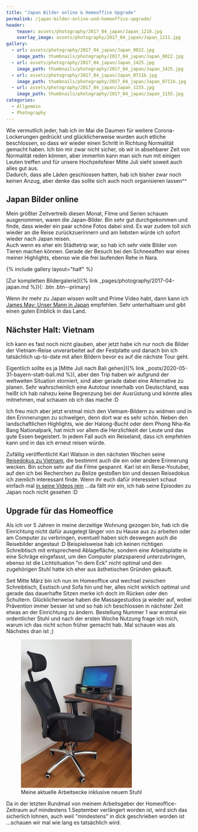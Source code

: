 ```yaml
---
title: "Japan Bilder online & Homeoffice Upgrade"
permalink: /japan-bilder-online-und-homeoffice-upgrade/
header:
    teaser: assets/photography/2017_04_japan/Japan_1218.jpg
    overlay_image: assets/photography/2017_04_japan/Japan_1211.jpg
gallery:
  - url: assets/photography/2017_04_japan/Japan_0022.jpg
    image_path: thumbnails/photography/2017_04_japan/Japan_0022.jpg
  - url: assets/photography/2017_04_japan/Japan_1425.jpg
    image_path: thumbnails/photography/2017_04_japan/Japan_1425.jpg
  - url: assets/photography/2017_04_japan/Japan_0711b.jpg
    image_path: thumbnails/photography/2017_04_japan/Japan_0711b.jpg
  - url: assets/photography/2017_04_japan/Japan_1155.jpg
    image_path: thumbnails/photography/2017_04_japan/Japan_1155.jpg
categories:
  - Allgemein
  - Photography
---
```


Wie vermutlich jeder, hab ich im Mai die Daumen für weitere Corona-Lockerungen gedrückt und glücklicherweise wurden 
auch etliche beschlossen, so dass wir wieder einen Schritt in Richtung Normalität gemacht haben. 
Ich bin mir zwar nicht sicher, ob wir in absehbarer Zeit von Normalität reden können, 
aber immerhin kann man sich nun mit einigen Leuten treffen und für unsere Hochzeitsfeier Mitte Juli sieht soweit auch alles gut aus. <br> 
Dadurch, dass alle Läden geschlossen hatten, hab ich bisher zwar noch keinen Anzug, 
aber denke das sollte sich auch noch organisieren lassen^^

## Japan Bilder online

Mein größter Zeitvertreib diesen Monat, Filme und Serien schauen ausgenommen, waren die Japan-Bilder. 
Bin sehr gut durchgekommen und finde, dass wieder ein paar schöne Fotos dabei sind. 
Es war zudem toll sich wieder an die Reise zurückzuerinnern und am liebsten würde ich sofort wieder nach Japan reisen. <br>
Auch wenn es eher ein Städtetrip war, so hab ich sehr viele Bilder von Tieren machen können. 
Gerade der Besuch bei den Schneeaffen war eines meiner Highlights, ebenso wie die frei laufenden Rehe in Nara.

{% include gallery layout="half" %}

[Zur kompletten Bildergalerie]({% link _pages/photography/2017-04-japan.md %}){: .btn .btn--primary}

Wenn ihr mehr zu Japan wissen wollt und Prime Video habt, dann kann ich [James May: Unser Mann in Japan](https://www.amazon.de/gp/video/detail/B0856QKBYR/ref=atv_dp_share_cu_r) empfehlen. 
Sehr unterhaltsam und gibt einen guten Einblick in das Land.

## Nächster Halt: Vietnam

Ich kann es fast noch nicht glauben, aber jetzt habe ich nur noch die Bilder der Vietnam-Reise unverarbeitet auf der Festplatte 
und danach bin ich tatsächlich up-to-date mit allen Bildern bevor es auf die nächste Tour geht.

Eigentlich sollte es ja [Mitte Juli nach Bali gehen]({% link _posts/2020-05-31-bayern-statt-bali.md %}), aber den Trip haben wir aufgrund der weltweiten Situation storniert, 
sind aber gerade dabei eine Alternative zu planen. Sehr wahrscheinlich eine Autotour innerhalb von Deutschland, 
was heißt ich hab nahezu keine Begrenzung bei der Ausrüstung und könnte alles mitnehmen, mal schauen ob ich das mache :D

Ich freu mich aber jetzt erstmal mich den Vietnam-Bildern zu widmen und in den Erinnerungen zu schwelgen, 
denn dort war es sehr schön. Neben den landschaftlichen Highlights, 
wie der Halong-Bucht oder dem Phong Nha-Ke Bang Nationalpark, hat mich vor allem die Herzlichkeit der Leute und 
das gute Essen begeistert. In jedem Fall auch ein Reiseland, dass ich empfehlen kann und in das ich erneut reisen würde.

Zufällig veröffentlicht Karl Watson in den nächsten Wochen seine [Reisedokus zu Vietnam](https://youtu.be/mz3fdw5uTTA), 
die bestimmt auch die ein oder andere Erinnerung wecken. Bin schon sehr auf die Filme gespannt. 
Karl ist ein Reise-Youtuber, auf den ich bei Recherchen zu Belize gestoßen bin und dessen Reisedokus ich ziemlich interessant finde. 
Wenn ihr euch dafür interessiert schaut einfach mal [in seine Videos rein](https://www.youtube.com/user/karlwatson18/featured) 
...da fällt mir ein, ich hab seine Episoden zu Japan noch nicht gesehen :D

## Upgrade für das Homeoffice

Als ich vor 5 Jahren in meine derzeitige Wohnung gezogen bin, hab ich die Einrichtung nicht dafür ausgelegt länger 
von zu Hause aus zu arbeiten oder am Computer zu verbringen, eventuell haben sich deswegen auch die Reisebilder angestaut :D
Beispielsweise hab ich keinen richtigen Schreibtisch mit entsprechend Ablagefläche, 
sondern eine Arbeitsplatte in eine Schräge eingefasst, um den Computer platzsparend unterzubringen, 
ebenso ist die Lichtsituation "in dem Eck" nicht optimal und den zugehörigen Stuhl hatte ich eher aus ästhetischen Gründen gekauft.

Seit Mitte März bin ich nun im Homeoffice und wechsel zwischen Schreibtisch, Esstisch und Sofa hin und her, 
alles nicht wirklich optimal und gerade das dauerhafte Sitzen merke ich doch im Rücken oder den Schultern. 
Glücklicherweise haben die Massagestudios ja wieder auf, wobei Prävention immer besser ist und so hab ich beschlossen 
in nächster Zeit etwas an der Einrichtung zu ändern. Bestellung Nummer 1 war erstmal ein ordentlicher Stuhl und 
nach der ersten Woche Nutzung frage ich mich, warum ich das nicht schon früher gemacht hab. 
Mal schauen was als Nächstes dran ist ;)

<figure>
	<a href="/assets/2020-06-01-japan-bilder-und-homeoffice/20200531_desk.jpg"><img src="/thumbnails/2020-06-01-japan-bilder-und-homeoffice/20200531_desk.jpg"></a>
	<figcaption>Meine aktuelle Arbeitsecke inklusive neuem Stuhl</figcaption>
</figure>

Da in der letzten Rundmail von meinem Arbeitsgeber der Homeoffice-Zeitraum auf mindestens 1.September verlängert worden ist, 
wird sich das sicherlich lohnen, auch weil "mindestens" in dick geschrieben worden ist ...schauen wir mal wie lang es tatsächlich wird.
 